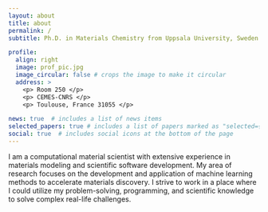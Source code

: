 ```yaml
---
layout: about
title: about
permalink: /
subtitle: Ph.D. in Materials Chemistry from Uppsala University, Sweden

profile:
  align: right
  image: prof_pic.jpg
  image_circular: false # crops the image to make it circular
  address: >
    <p> Room 250 </p>
    <p> CEMES-CNRS </p>
    <p> Toulouse, France 31055 </p>

news: true  # includes a list of news items
selected_papers: true # includes a list of papers marked as "selected={true}"
social: true  # includes social icons at the bottom of the page
---
```


I am a computational material scientist with extensive experience  in materials modeling and scientific software development. My area of research focuses on the development and application of machine learning methods to accelerate materials discovery. I strive to work in a place where I could utilize my problem-solving, programming, and scientific knowledge to solve complex real-life challenges.


